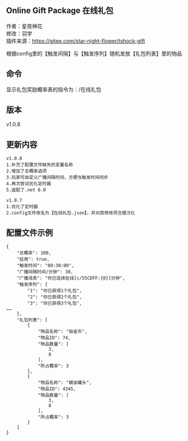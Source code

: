 ## Online Gift Package 在线礼包
作者：星夜神花  
修改：羽学  
插件来源：https://gitee.com/star-night-flower/tshock-gift  
  
根据config里的【触发间隔】与【触发序列】随机发放【礼包列表】里的物品


## 命令
显示礼包奖励概率表的指令为：/在线礼包

## 版本
v1.0.8

## 更新内容
```
v1.0.8  
1.补充了配置文件缺失的变量名称  
2.增加了总概率选项  
3.玩家可自定义广播间隔时间，方便与触发时间同步  
4.再次尝试优化定时器
5.适配了.net 6.0  

v1.0.7  
1.优化了定时器  
2.config文件改名为【在线礼包.json】，并对其修改项合理汉化   
```
## 配置文件示例
```(json)
{
    "总概率": 100,
    "启用": true,
    "触发时间": "00:30:00",
    "广播间隔时间/分钟": 30,
    "广播消息": "你已连续在线[c/55CDFF:{0}]分钟",
    "触发序列": {
        "1": "你已获得1个礼包",
        "2": "你已获得2个礼包",
        "3": "你已获得3个礼包",
……
    },
    "礼包列表": [
        {
            "物品名称": "铂金币",
            "物品ID": 74,
            "物品数量": [
                3,
                8
            ],
            "所占概率": 3
        },
        {
            "物品名称": "蠕虫罐头",
            "物品ID": 4345,
            "物品数量": [
                3,
                8
            ],
            "所占概率": 3
        }
    ]
}
```
